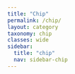 ```yaml
---
title: "Chip"
permalink: /chip/
layout: category
taxonomy: chip
classes: wide
sidebar:
  title: "chip"
  nav: sidebar-chip
---
```

